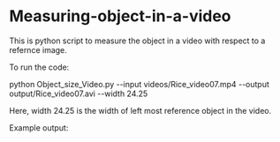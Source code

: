# Measuring-object-in-a-video

This is python script to measure the object in a video with respect to a refernce image.

To run the code:

python Object_size_Video.py --input videos/Rice_video07.mp4 --output output/Rice_video07.avi --width 24.25


Here, width 24.25 is the width of left most reference object in the video. 

Example output:


